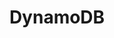 ---
title: DynamoDB
categories:
  - database
docs:
  - id: dotnet
    url: https://dotnet.testcontainers.org/modules/
    example: |
      ```csharp
      var dynamoDB = new DynamoDBBuilder().Build();

      await dynamoDBContainer.StartAsync()
        .ConfigureAwait(false);
      ```
description: |
  Amazon DynamoDB is a fully managed proprietary NoSQL database service that supports key–value and document data structures and is offered by Amazon.com as part of the Amazon Web Services portfolio.
---
